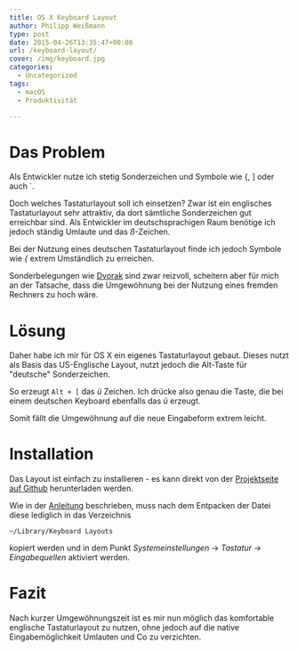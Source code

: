 ```yaml
---
title: OS X Keyboard Layout
author: Philipp Weißmann
type: post
date: 2015-04-26T13:35:47+00:00
url: /keyboard-layout/
cover: /img/keyboard.jpg
categories:
  - Uncategorized
tags:
  - macOS
  - Produktivität

---
```

# Das Problem

Als Entwickler nutze ich stetig Sonderzeichen und Symbole wie {, ] oder auch \`.

Doch welches Tastaturlayout soll ich einsetzen?
Zwar ist ein englisches Tastaturlayout sehr attraktiv, da dort sämtliche Sonderzeichen gut erreichbar sind. Als Entwickler im deutschsprachigen Raum benötige ich jedoch ständig Umlaute und das _ß_-Zeichen.

<!--more-->

Bei der Nutzung eines deutschen Tastaturlayout finde ich jedoch Symbole wie _{_ extrem Umständlich zu erreichen.

Sonderbelegungen wie [Dvorak][1] sind zwar reizvoll, scheitern aber für mich an der Tatsache, dass die
Umgewöhnung bei der Nutzung eines fremden Rechners zu hoch wäre.

# Lösung

Daher habe ich mir für OS X ein eigenes Tastaturlayout gebaut.
Dieses nutzt als Basis das US-Englische Layout, nutzt jedoch die Alt-Taste für "deutsche" Sonderzeichen.

So erzeugt `Alt + [` das _ü_ Zeichen.
Ich drücke also genau die Taste, die bei einem deutschen Keyboard ebenfalls das _ü_ erzeugt.

Somit fällt die Umgewöhnung auf die neue Eingabeform extrem leicht.

# Installation

Das Layout ist einfach zu installieren - es kann direkt von der [Projektseite auf Github][2] herunterladen werden.

Wie in der [Anleitung][3] beschrieben, muss nach dem Entpacken der Datei diese lediglich in das Verzeichnis

    ~/Library/Keyboard Layouts

kopiert werden und in dem Punkt
_Systemeinstellungen_ -> _Tastatur_ -> _Eingabequellen_
aktiviert werden.

# Fazit

Nach kurzer Umgewöhnungszeit ist es mir nun möglich das komfortable englische Tastaturlayout zu nutzen, ohne jedoch auf die native Eingabemöglichkeit Umlauten und Co zu verzichten.

 [1]: https://de.wikipedia.org/wiki/Dvorak-Tastaturbelegung
 [2]: https://github.com/derphilipp/english_keyboard_for_germans/releases
 [3]: https://github.com/derphilipp/english_keyboard_for_germans/